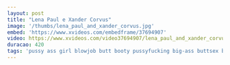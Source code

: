```yaml
---
layout: post
title: "Lena Paul e Xander Corvus"
image: '/thumbs/lena_paul_and_xander_corvus.jpg'
embed: 'https://www.xvideos.com/embedframe/37694907'
video: https://www.xvideos.com/video37694907/lena_paul_and_xander_corvus
duracao: 420
tags: 'pussy ass girl blowjob butt booty pussyfucking big-ass buttsex big-boobs black-cock xander-corvus boy-friend lena-paul'
---
```

